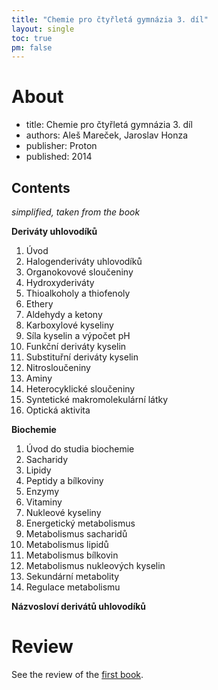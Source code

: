 ```yaml
---
title: "Chemie pro čtyřletá gymnázia 3. díl"
layout: single
toc: true
pm: false
---
```

# About
- title: Chemie pro čtyřletá gymnázia 3. díl
- authors: Aleš Mareček, Jaroslav Honza
- publisher: Proton
- published: 2014
## Contents
_simplified, taken from the book_

**Deriváty uhlovodíků**

1. Úvod
2. Halogenderiváty uhlovodíků
3. Organokovové sloučeniny
4. Hydroxyderiváty
5. Thioalkoholy a thiofenoly
6. Ethery
7. Aldehydy a ketony
8. Karboxylové kyseliny
9. Síla kyselin a výpočet pH
10. Funkční deriváty kyselin
11. Substituřní deriváty kyselin
12. Nitrosloučeniny
13. Aminy
14. Heterocyklické sloučeniny
15. Syntetické makromolekulární látky
16. Optická aktivita

**Biochemie**

1. Úvod do studia biochemie
2. Sacharidy
3. Lipidy
4. Peptidy a bílkoviny
5. Enzymy
6. Vitaminy
7. Nukleové kyseliny
8. Energetický metabolismus
9. Metabolismus sacharidů
10. Metabolismus lipidů
11. Metabolismus bílkovin
12. Metabolismus nukleových kyselin
13. Sekundární metabolity
14. Regulace metabolismu

**Názvosloví derivátů uhlovodíků**
# Review
See the review of the [first book](/notes/research/chemistry/chemistry-sources/chemie-pro-čtyřletá-gymnázia-1.-díl#review).